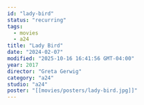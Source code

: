 ```yaml
---
id: "lady-bird"
status: "recurring"
tags:
  - movies
  - a24
title: "Lady Bird"
date: "2024-02-07"
modified: "2025-10-16 16:41:56 GMT-04:00"
year: 2017
director: "Greta Gerwig"
category: "a24"
studio: "a24"
poster: "[[movies/posters/lady-bird.jpg]]"
---
```

